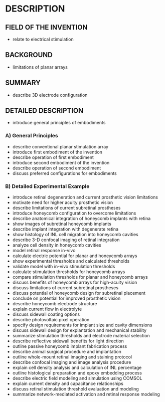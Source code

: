 # DESCRIPTION

## FIELD OF THE INVENTION

- relate to electrical stimulation

## BACKGROUND

- limitations of planar arrays

## SUMMARY

- describe 3D electrode configuration

## DETAILED DESCRIPTION

- introduce general principles of embodiments

### A) General Principles

- describe conventional planar stimulation array
- introduce first embodiment of the invention
- describe operation of first embodiment
- introduce second embodiment of the invention
- describe operation of second embodiment
- discuss preferred configurations for embodiments

### B) Detailed Experimental Example

- introduce retinal degeneration and current prosthetic vision limitations
- motivate need for higher acuity prosthetic vision
- describe limitations of current subretinal prostheses
- introduce honeycomb configuration to overcome limitations
- describe anatomical integration of honeycomb implants with retina
- show images of subretinal honeycomb implants
- describe implant integration with degenerate retina
- show histology of INL cell migration into honeycomb cavities
- describe 3-D confocal imaging of retinal integration
- analyze cell density in honeycomb cavities
- model retinal response in-vivo
- calculate electric potential for planar and honeycomb arrays
- show experimental thresholds and calculated thresholds
- validate model with in-vivo stimulation thresholds
- calculate stimulation thresholds for honeycomb arrays
- compare stimulation thresholds for planar and honeycomb arrays
- discuss benefits of honeycomb arrays for high-acuity vision
- discuss limitations of current subretinal prostheses
- discuss potential of honeycomb design for subretinal placement
- conclude on potential for improved prosthetic vision
- describe honeycomb electrode structure
- explain current flow in electrolyte
- discuss sidewall coating options
- describe photovoltaic pixel operation
- specify design requirements for implant size and cavity dimensions
- discuss sidewall design for explantation and mechanical stability
- summarize stimulation thresholds and electrode material selection
- describe reflective sidewall benefits for light direction
- outline passive honeycomb implant fabrication process
- describe animal surgical procedure and implantation
- outline whole-mount retinal imaging and staining protocol
- describe confocal imaging and image analysis procedure
- explain cell density analysis and calculation of INL percentage
- outline histological preparation and epoxy embedding process
- describe electric field modeling and simulation using COMSOL
- explain current density and capacitance relationships
- discuss retinal stimulation threshold evaluation and modeling
- summarize network-mediated activation and retinal response modeling

